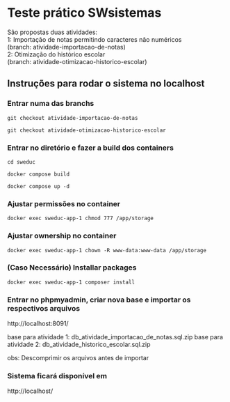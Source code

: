 # Teste prático SWsistemas 

São propostas duas atividades:<br>
1: Importação de notas permitindo caracteres não numéricos <br>(branch: atividade-importacao-de-notas)<br>
2: Otimização do histórico escolar <br>(branch: atividade-otimizacao-historico-escolar)<br>

## Instruções para rodar o sistema no localhost

### Entrar numa das branchs
```
git checkout atividade-importacao-de-notas
```
```
git checkout atividade-otimizacao-historico-escolar
```

### Entrar no diretório e fazer a build dos containers
```
cd sweduc
```
```
docker compose build
```
```
docker compose up -d
```

### Ajustar permissões no container
```
docker exec sweduc-app-1 chmod 777 /app/storage
```

### Ajustar ownership no container
```
docker exec sweduc-app-1 chown -R www-data:www-data /app/storage
```

### (Caso Necessário) Installar packages
```
docker exec sweduc-app-1 composer install
```

### Entrar no phpmyadmin, criar nova base e importar os respectivos arquivos
http://localhost:8091/

base para atividade 1: db_atividade_importacao_de_notas.sql.zip
base para atividade 2: db_atividade_historico_escolar.sql.zip

obs: Descomprimir os arquivos antes de importar 

### Sistema ficará disponível em 
http://localhost/